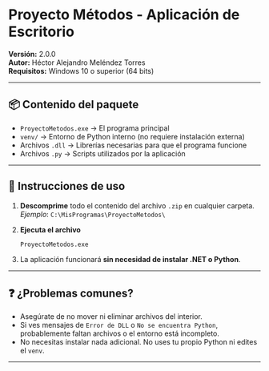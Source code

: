 # Proyecto Métodos - Aplicación de Escritorio

**Versión:** 2.0.0  
**Autor:** Héctor Alejandro Meléndez Torres  
**Requisitos:** Windows 10 o superior (64 bits)

---

## 📦 Contenido del paquete

- `ProyectoMetodos.exe` → El programa principal  
- `venv/` → Entorno de Python interno (no requiere instalación externa)  
- Archivos `.dll` → Librerías necesarias para que el programa funcione  
- Archivos `.py` → Scripts utilizados por la aplicación  

---

## 🚀 Instrucciones de uso

1. **Descomprime** todo el contenido del archivo `.zip` en cualquier carpeta.  
   _Ejemplo_: `C:\MisProgramas\ProyectoMetodos\`

2. **Ejecuta el archivo**  
   ```bash
   ProyectoMetodos.exe
   ```

3. La aplicación funcionará **sin necesidad de instalar .NET o Python**.

---

## ❓ ¿Problemas comunes?
- Asegúrate de no mover ni eliminar archivos del interior.
- Si ves mensajes de `Error de DLL` o `No se encuentra Python`, probablemente faltan archivos o el entorno está incompleto.
- No necesitas instalar nada adicional. No uses tu propio Python ni edites el `venv`.

---
